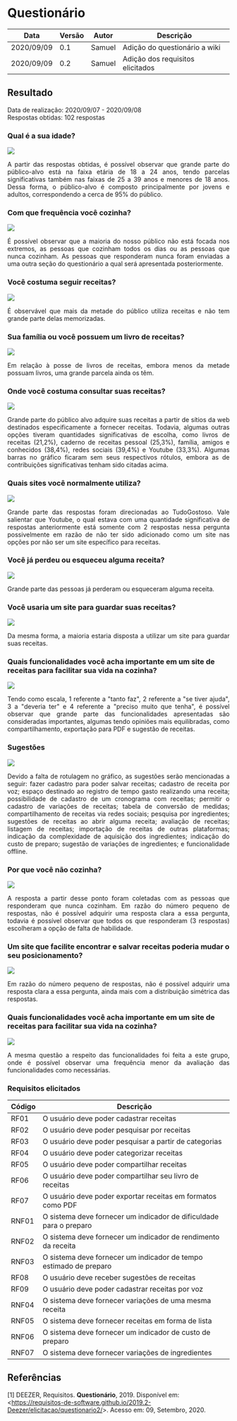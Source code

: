 # Questionário

| Data |Versão| Autor | Descrição |
| ---- | ---- | ----- | --------- |
| 2020/09/09 | 0.1 | Samuel| Adição do questionário a wiki |
| 2020/09/09 | 0.2 | Samuel| Adição dos requisitos elicitados |

## Resultado
<p> Data de realização: 2020/09/07 - 2020/09/08 </br>
Respostas obtidas: 102 respostas</p>

### Qual é a sua idade?

![](../../assets/02-requisitos/elicitacao/questionario/resultados_idade.png)

<p align="justify"> A partir das respostas obtidas, é possível observar que grande parte do público-alvo está na faixa etária de 18 a 24 anos, tendo parcelas significativas também nas faixas de 25 a 39 anos e menores de 18 anos. Dessa forma, o público-alvo é composto principalmente por jovens e adultos, correspondendo a cerca de 95% do público. </p>

### Com que frequência você cozinha?

![](../../assets/02-requisitos/elicitacao/questionario/resultados_frequencia.png)

<p align="justify"> É possível observar que a maioria do nosso público não está focada nos extremos, as pessoas que cozinham todos os dias ou as pessoas que nunca cozinham.  As pessoas que responderam nunca foram enviadas a uma outra seção do questionário a qual será apresentada posteriormente. </p>

### Você costuma seguir receitas?

![](../../assets/02-requisitos/elicitacao/questionario/resultados_seguir_receita.png)

<p align="justify"> É observável que mais da metade do público utiliza receitas e não tem grande parte delas memorizadas. </p>

### Sua família ou você possuem um livro de receitas?

![](../../assets/02-requisitos/elicitacao/questionario/resultados_livro.png)

<p align="justify"> Em relação à posse de livros de receitas, embora menos da metade possuam livros, uma grande parcela ainda os têm. </p>

### Onde você costuma consultar suas receitas?

![](../../assets/02-requisitos/elicitacao/questionario/resultados_locais.png)

<p align="justify"> Grande parte do público alvo adquire suas receitas a partir de sítios da web destinados especificamente a fornecer receitas. Todavia, algumas outras opções tiveram quantidades significativas de escolha, como livros de receitas (21,2%), caderno de receitas pessoal (25,3%), família, amigos e conhecidos (38,4%), redes sociais (39,4%) e Youtube (33,3%). Algumas barras no gráfico ficaram sem seus respectivos rótulos, embora as de contribuições significativas tenham sido citadas acima. </p>

### Quais sites você normalmente utiliza?

![](../../assets/02-requisitos/elicitacao/questionario/resultados_sites.png)

<p align="justify"> Grande parte das respostas foram direcionadas ao TudoGostoso. Vale salientar que Youtube, o qual estava com uma quantidade significativa de respostas anteriormente está somente com 2 respostas nessa pergunta possivelmente em razão de não ter sido adicionado como um site nas opções por não ser um site específico para receitas. </p>

### Você já perdeu ou esqueceu alguma receita?

![](../../assets/02-requisitos/elicitacao/questionario/resultados_perda.png)

<p align="justify"> Grande parte das pessoas já perderam ou esqueceram alguma receita. </p>

### Você usaria um site para guardar suas receitas?

![](../../assets/02-requisitos/elicitacao/questionario/resultados_uso.png)

<p align="justify"> Da mesma forma, a maioria estaria disposta a utilizar um site para guardar suas receitas. </p>

### Quais funcionalidades você acha importante em um site de receitas para facilitar sua vida na cozinha?

![](../../assets/02-requisitos/elicitacao/questionario/resultados_funcionalidades1.png)

<p align="justify"> Tendo como escala, 1 referente a "tanto faz", 2 referente a "se tiver ajuda", 3 a "deveria ter" e 4 referente a "preciso muito que tenha", é possível observar que grande parte das funcionalidades apresentadas são consideradas importantes, algumas tendo opiniões mais equilibradas, como compartilhamento, exportação para PDF e sugestão de receitas. </p>

### Sugestões

![](../../assets/02-requisitos/elicitacao/questionario/resultados_sugestoes.png)

<p align="justify"> Devido a falta de rotulagem no gráfico, as sugestões serão mencionadas a seguir: fazer cadastro para poder salvar receitas; cadastro de receita por voz; espaço destinado ao registro de tempo gasto realizando uma receita; possibilidade de cadastro de um cronograma com receitas; permitir o cadastro de variações de receitas; tabela de conversão de medidas; compartilhamento de receitas via redes sociais; pesquisa por ingredientes; sugestões de receitas ao abrir alguma receita; avaliação de receitas; listagem de receitas; importação de receitas de outras plataformas; indicação da complexidade de aquisição dos ingredientes; indicação do custo de preparo; sugestão de variações de ingredientes; e funcionalidade offline. </p>

### Por que você não cozinha?

![](../../assets/02-requisitos/elicitacao/questionario/resultados_razao.png)

<p align="justify"> A resposta a partir desse ponto foram coletadas com as pessoas que responderam que nunca cozinham. Em razão do número pequeno de respostas, não é possível adquirir uma resposta clara a essa pergunta, todavia é possível observar que todos os que responderam (3 respostas) escolheram a opção de falta de habilidade. </p>

### Um site que facilite encontrar e salvar receitas poderia mudar o seu posicionamento?

![](../../assets/02-requisitos/elicitacao/questionario/resultados_posicionamento.png)

<p align="justify"> Em razão do número pequeno de respostas, não é possível adquirir uma resposta clara a essa pergunta, ainda mais com a distribuição simétrica das respostas. </p>

### Quais funcionalidades você acha importante em um site de receitas para facilitar sua vida na cozinha?

![](../../assets/02-requisitos/elicitacao/questionario/resultados_funcionalidades2.png)

<p align="justify"> A mesma questão a respeito das funcionalidades foi feita a este grupo, onde é possível observar uma frequência menor da avaliação das funcionalidades como necessárias. </p>

### Requisitos elicitados

| Código |Descrição|
|-- | --- |
| RF01 | O usuário deve poder cadastrar receitas |
| RF02 | O usuário deve poder pesquisar por receitas |
| RF03 | O usuário deve poder pesquisar a partir de categorias |
| RF04 | O usuário deve poder categorizar receitas |
| RF05 | O usuário deve poder compartilhar receitas |
| RF06 | O usuário deve poder compartilhar seu livro de receitas |
| RF07 | O usuário deve poder exportar receitas em formatos como PDF |
| RNF01 | O sistema deve fornecer um indicador de dificuldade para o preparo |
| RNF02 | O sistema deve fornecer um indicador de rendimento da receita |
| RNF03 | O sistema deve fornecer um indicador de tempo estimado de preparo |
| RF08 | O usuário deve receber sugestões de receitas |
| RF09 | O usuário deve poder cadastrar receitas por voz |
| RNF04 | O sistema deve fornecer variações de uma mesma receita |
| RNF05 | O sistema deve fornecer receitas em forma de lista |
| RNF06 | O sistema deve fornecer um indicador de custo de preparo |
| RNF07 | O sistema deve fornecer variações de ingredientes |

## Referências

[1] DEEZER, Requisitos. **Questionário**, 2019. Disponível em: <<https://requisitos-de-software.github.io/2019.2-Deezer/elicitacao/questionario2/>>. Acesso em: 09, Setembro, 2020.
